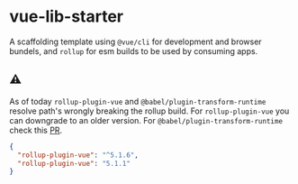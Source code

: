 # vue-lib-starter
A scaffolding template using `@vue/cli` for development and browser bundels, and `rollup` for esm builds to be used by
consuming apps.



## :warning:
As of today `rollup-plugin-vue` and `@babel/plugin-transform-runtime` resolve path's wrongly breaking the rollup build.
For `rollup-plugin-vue` you can downgrade to an older version. For `@babel/plugin-transform-runtime` check this
[PR](https://github.com/babel/babel/pull/11366).

```json
{
  "rollup-plugin-vue": "^5.1.6",
  "rollup-plugin-vue": "5.1.1"
}
```


